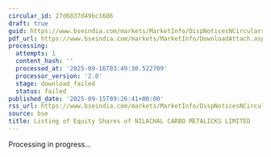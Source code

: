 ```yaml
---
circular_id: 27d6837d49bc1686
draft: true
guid: https://www.bseindia.com/markets/MarketInfo/DispNoticesNCirculars.aspx?Noticeid={F7B89855-C992-480F-8D97-0C931F2AAD47}&noticeno=20250915-13&dt=09/15/2025&icount=13&totcount=81&flag=0
pdf_url: https://www.bseindia.com/markets/MarketInfo/DownloadAttach.aspx?id=20250915-13&attachedId=
processing:
  attempts: 1
  content_hash: ''
  processed_at: '2025-09-16T03:49:30.522709'
  processor_version: '2.0'
  stage: download_failed
  status: failed
published_date: '2025-09-15T09:26:41+00:00'
rss_url: https://www.bseindia.com/markets/MarketInfo/DispNoticesNCirculars.aspx?Noticeid={F7B89855-C992-480F-8D97-0C931F2AAD47}&noticeno=20250915-13&dt=09/15/2025&icount=13&totcount=81&flag=0
source: bse
title: Listing of Equity Shares of NILACHAL CARBO METALICKS LIMITED
---
```


Processing in progress...